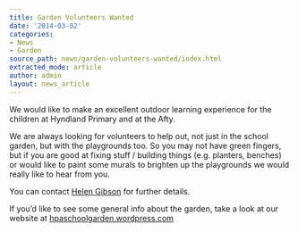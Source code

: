```yaml
---
title: Garden Volunteers Wanted
date: '2014-03-02'
categories:
- News
- Garden
source_path: news/garden-volunteers-wanted/index.html
extracted_mode: article
author: admin
layout: news_article
---
```


We would like to make an excellent outdoor learning experience for the children at Hyndland Primary and at the Afty.

We are always looking for volunteers to help out, not just in the school garden, but with the playgrounds too. So you may not have green fingers, but if you are good at fixing stuff / building things (e.g. planters, benches) or would like to paint some murals to brighten up the playgrounds we would really like to hear from you.

You can contact [Helen Gibson](mailto:hjrolph@gmail.com) for further details.

If you’d like to see some general info about the garden, take a look at our website at [hpaschoolgarden.wordpress.com](http://hpaschoolgarden.wordpress.com "The Garden")
